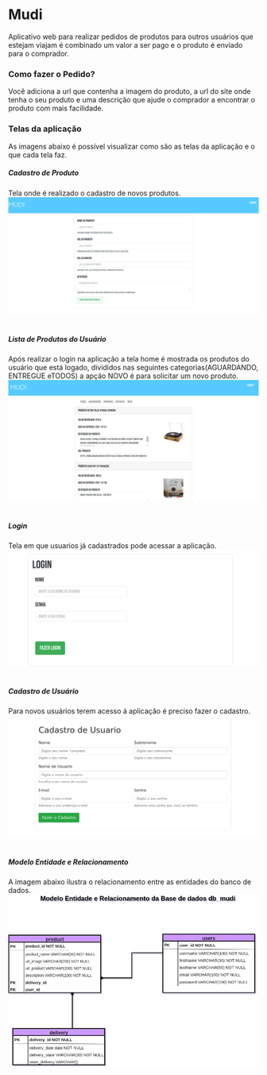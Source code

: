 # Mudi
Aplicativo web para realizar pedidos de produtos para outros usuários que estejam viajam é combinado 
um valor a ser pago e o produto é enviado para o comprador.

### Como fazer o Pedido?
Você adiciona a url que contenha a imagem do produto, a url do site onde tenha o seu produto e uma 
descrição que ajude o comprador a encontrar o produto com mais facilidade.

### Telas da aplicação
As imagens abaixo é possível visualizar como são as telas da aplicação e o que cada tela faz.

##### Cadastro de Produto
Tela onde é realizado o cadastro de novos produtos.
![Tela de cadastro de Novos Produtos](images-views/view-register-new-product.png)
<br></br>

##### Lista de Produtos do Usuário
Após realizar o login na aplicação a tela home é mostrada os produtos do usuário que está logado,
divididos nas seguintes categorias(AGUARDANDO, ENTREGUE eTODOS) a apção NOVO é para solicitar
um novo produto.
![Lista de Produtos](images-views/view-home.png)
<br></br>

##### Login
Tela em que usuarios já cadastrados pode acessar a aplicação.
![Tela de Login](images-views/view-login.png)
<br></br>

##### Cadastro de Usuário
Para novos usuários terem acesso á aplicação é preciso fazer o cadastro.
![Cadastro de Usuário](images-views/register-user.png)
<br></br>

##### Modelo Entidade e Relacionamento
A imagem abaixo ilustra o relacionamento entre as entidades do banco de dados.
![Modelo Entidade e Relacionamento](images-views/mudi-bd-refactor.drawio.png)
<br></br>
